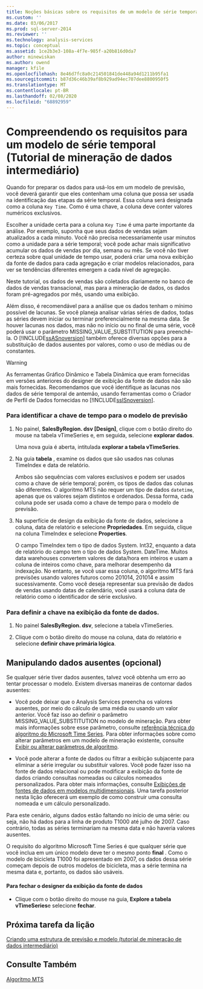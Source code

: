 ```yaml
---
title: Noções básicas sobre os requisitos de um modelo de série temporal (tutorial de mineração de dados intermediário) | Microsoft Docs
ms.custom: ''
ms.date: 03/06/2017
ms.prod: sql-server-2014
ms.reviewer: ''
ms.technology: analysis-services
ms.topic: conceptual
ms.assetid: 1ce2b3e3-108a-4f7e-985f-a20b816d0da7
author: minewiskan
ms.author: owend
manager: kfile
ms.openlocfilehash: 8e46d7fc8a0c214501841de448a94d1211b95fa1
ms.sourcegitcommit: b87d36c46b39af8b929ad94ec707dee8800950f5
ms.translationtype: MT
ms.contentlocale: pt-BR
ms.lasthandoff: 02/08/2020
ms.locfileid: "68892959"
---
```

# <a name="understanding-the-requirements-for-a-time-series-model-intermediate-data-mining-tutorial"></a>Compreendendo os requisitos para um modelo de série temporal (Tutorial de mineração de dados intermediário)
  Quando for preparar os dados para usá-los em um modelo de previsão, você deverá garantir que eles contenham uma coluna que possa ser usada na identificação das etapas da série temporal. Essa coluna será designada como a coluna `Key Time`. Como é uma chave, a coluna deve conter valores numéricos exclusivos.  
  
 Escolher a unidade certa para a coluna `Key Time` é uma parte importante da análise. Por exemplo, suponha que seus dados de vendas sejam atualizados a cada minuto. Você não precisa necessariamente usar minutos como a unidade para a série temporal; você pode achar mais significativo acumular os dados de vendas por dia, semana ou mês. Se você não tiver certeza sobre qual unidade de tempo usar, poderá criar uma nova exibição da fonte de dados para cada agregação e criar modelos relacionados, para ver se tendências diferentes emergem a cada nível de agregação.  
  
 Neste tutorial, os dados de vendas são coletados diariamente no banco de dados de vendas transacional, mas para a mineração de dados, os dados foram pré-agregados por mês, usando uma exibição.  
  
 Além disso, é recomendável para a análise que os dados tenham o mínimo possível de lacunas. Se você planeja analisar várias séries de dados, todas as séries devem iniciar ou terminar preferencialmente na mesma data. Se houver lacunas nos dados, mas não no início ou no final de uma série, você poderá usar o parâmetro MISSING_VALUE_SUBSTITUTION para preenchê-la. O [!INCLUDE[ssASnoversion](../includes/ssasnoversion-md.md)] também oferece diversas opções para a substituição de dados ausentes por valores, como o uso de médias ou de constantes.  
  
> [!WARNING]  
>  As ferramentas Gráfico Dinâmico e Tabela Dinâmica que eram fornecidas em versões anteriores do designer de exibição da fonte de dados não são mais fornecidas. Recomendamos que você identifique as lacunas nos dados de série temporal de antemão, usando ferramentas como o Criador de Perfil de Dados fornecidas no [!INCLUDE[ssISnoversion](../includes/ssisnoversion-md.md)].  
  
### <a name="to-identify-the-time-key-for-the-forecasting-model"></a>Para identificar a chave de tempo para o modelo de previsão  
  
1.  No painel, **SalesByRegion. dsv [Design]**, clique com o botão direito do mouse na tabela vTimeSeries e, em seguida, selecione **explorar dados**.  
  
     Uma nova guia é aberta, intitulada **explorar a tabela vTimeSeries**.  
  
2.  Na guia **tabela** , examine os dados que são usados nas colunas TimeIndex e data de relatório.  
  
     Ambos são sequências com valores exclusivos e podem ser usados como a chave de série temporal; porém, os tipos de dados das colunas são diferentes. O algoritmo MTS não requer um tipo de dados `datetime`, apenas que os valores sejam distintos e ordenados. Dessa forma, cada coluna pode ser usada como a chave de tempo para o modelo de previsão.  
  
3.  Na superfície de design da exibição da fonte de dados, selecione a coluna, data de relatório e selecione **Propriedades**. Em seguida, clique na coluna TimeIndex e selecione **Properties**.  
  
     O campo TimeIndex tem o tipo de dados System. Int32, enquanto a data de relatório do campo tem o tipo de dados System. DateTime. Muitos data warehouses convertem valores de data/hora em inteiros e usam a coluna de inteiros como chave, para melhorar desempenho da indexação. No entanto, se você usar essa coluna, o algoritmo MTS fará previsões usando valores futuros como 201014, 201014 e assim sucessivamente. Como você deseja representar sua previsão de dados de vendas usando datas de calendário, você usará a coluna data de relatório como o identificador de série exclusivo.  
  
### <a name="to-set-the-key-in-the-data-source-view"></a>Para definir a chave na exibição da fonte de dados.  
  
1.  No painel **SalesByRegion. dsv**, selecione a tabela vTimeSeries.  
  
2.  Clique com o botão direito do mouse na coluna, data do relatório e selecione **definir chave primária lógica**.  
  
## <a name="handling-missing-data-optional"></a>Manipulando dados ausentes (opcional)  
 Se qualquer série tiver dados ausentes, talvez você obtenha um erro ao tentar processar o modelo. Existem diversas maneiras de contornar dados ausentes:  
  
-   Você pode deixar que o Analysis Services preencha os valores ausentes, por meio do cálculo de uma média ou usando um valor anterior. Você faz isso ao definir o parâmetro MISSING_VALUE_SUBSTITUTION no modelo de mineração. Para obter mais informações sobre esse parâmetro, consulte [referência técnica do algoritmo do Microsoft Time Series](../../2014/analysis-services/data-mining/microsoft-time-series-algorithm-technical-reference.md). Para obter informações sobre como alterar parâmetros em um modelo de mineração existente, consulte [Exibir ou alterar parâmetros de algoritmo](../../2014/analysis-services/data-mining/view-or-change-algorithm-parameters.md).  
  
-   Você pode alterar a fonte de dados ou filtrar a exibição subjacente para eliminar a série irregular ou substituir valores. Você pode fazer isso na fonte de dados relacional ou pode modificar a exibição da fonte de dados criando consultas nomeadas ou cálculos nomeados personalizados. Para obter mais informações, consulte [Exibições de fontes de dados em modelos multidimensionais](https://docs.microsoft.com/analysis-services/multidimensional-models/data-source-views-in-multidimensional-models). Uma tarefa posterior nesta lição oferecerá um exemplo de como construir uma consulta nomeada e um cálculo personalizado.  
  
 Para este cenário, alguns dados estão faltando no início de uma série: ou seja, não há dados para a linha de produto T1000 até julho de 2007. Caso contrário, todas as séries terminariam na mesma data e não haveria valores ausentes.  
  
 O requisito do algoritmo Microsoft Time Series é que qualquer série que você inclua em um único modelo deve ter o mesmo ponto **final** . Como o modelo de bicicleta T1000 foi apresentado em 2007, os dados dessa série começam depois de outros modelos de bicicleta, mas a série termina na mesma data e, portanto, os dados são usáveis.  
  
#### <a name="to-close-the-data-source-view-designer"></a>Para fechar o designer da exibição da fonte de dados  
  
-   Clique com o botão direito do mouse na guia, **Explore a tabela vTimeSeries**e selecione **fechar**.  
  
## <a name="next-task-in-lesson"></a>Próxima tarefa da lição  
 [Criando uma estrutura de previsão e modelo &#40;tutorial de mineração de dados intermediário&#41;](../../2014/tutorials/creating-a-forecasting-structure-and-model-intermediate-data-mining-tutorial.md)  
  
## <a name="see-also"></a>Consulte Também  
 [Algoritmo MTS](../../2014/analysis-services/data-mining/microsoft-time-series-algorithm.md)  
  
  
